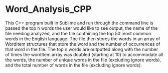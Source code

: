 # Word_Analysis_CPP
This C++ program built in Sublime and run through the command line is passed the top n words the user would like to see output, the name of the file needing analyzed, and the file containing the top 50 most common words in the English language. The file then stores the words in an array of WordItem structures that store the word and the number of occurrences of that word in the file. The top n words are outputted along with the number of times the wordItem array was doubled (starting at 10) to accommodate all the words, the number of unique words in the file (excluding ignore words), and the total number of words in the file (excluding ignore words).
